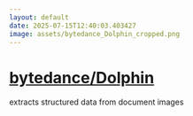 ```yaml
---
layout: default
date: 2025-07-15T12:40:03.403427
image: assets/bytedance_Dolphin_cropped.png
---
```


# [bytedance/Dolphin](https://github.com/bytedance/Dolphin)

extracts structured data from document images
